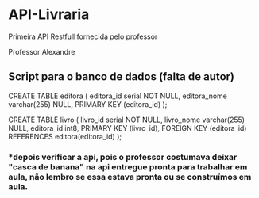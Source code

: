 # API-Livraria
Primeira API Restfull fornecida pelo professor

Professor Alexandre

## Script para o banco de dados (falta de autor)
CREATE TABLE editora (
	editora_id serial NOT NULL,
	editora_nome varchar(255) NULL,
	PRIMARY KEY (editora_id)
);


CREATE TABLE livro (
	livro_id serial NOT NULL,
	livro_nome varchar(255) NULL,
	editora_id int8,
	PRIMARY KEY (livro_id),
	FOREIGN KEY (editora_id) REFERENCES editora(editora_id)
);

### *depois verificar a api, pois o professor costumava deixar "casca de banana" na api entregue pronta para trabalhar em aula, não lembro se essa estava pronta ou se construímos em aula.
